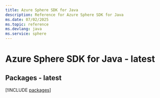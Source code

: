 ```yaml
---
title: Azure Sphere SDK for Java
description: Reference for Azure Sphere SDK for Java
ms.date: 07/02/2025
ms.topic: reference
ms.devlang: java
ms.service: sphere
---
```

# Azure Sphere SDK for Java - latest
## Packages - latest
[!INCLUDE [packages](sphere-index.md)]